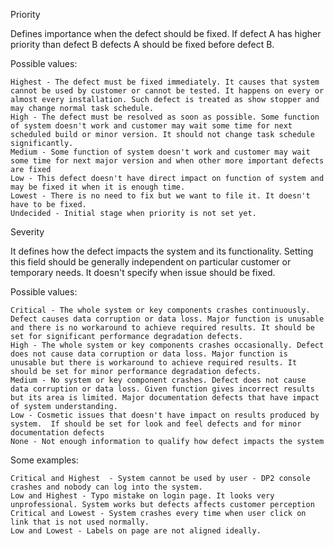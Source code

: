 
Priority

Defines importance when the defect should be fixed. If defect A has higher priority than defect B defects A should be fixed before defect B.

Possible values:

    Highest - The defect must be fixed immediately. It causes that system cannot be used by customer or cannot be tested. It happens on every or almost every installation. Such defect is treated as show stopper and may change normal task schedule.
    High - The defect must be resolved as soon as possible. Some function of system doesn't work and customer may wait some time for next scheduled build or minor version. It should not change task schedule significantly.
    Medium - Some function of system doesn't work and customer may wait some time for next major version and when other more important defects are fixed
    Low - This defect doesn't have direct impact on function of system and may be fixed it when it is enough time.
    Lowest - There is no need to fix but we want to file it. It doesn't have to be fixed.
    Undecided - Initial stage when priority is not set yet. 

 
Severity

It defines how the defect impacts the system and its functionality. Setting this field should be generally independent on particular customer or temporary needs. It doesn't specify when issue should be fixed.

Possible values:

    Critical - The whole system or key components crashes continuously. Defect causes data corruption or data loss. Major function is unusable and there is no workaround to achieve required results. It should be set for significant performance degradation defects.
    High - The whole system or key components crashes occasionally. Defect does not cause data corruption or data loss. Major function is unusable but there is workaround to achieve required results. It should be set for minor performance degradation defects.
    Medium - No system or key component crashes. Defect does not cause data corruption or data loss. Given function gives incorrect results but its area is limited. Major documentation defects that have impact of system understanding.
    Low - Cosmetic issues that doesn't have impact on results produced by system.  If should be set for look and feel defects and for minor documentation defects
    None - Not enough information to qualify how defect impacts the system



Some examples:

    Critical and Highest  - System cannot be used by user - DP2 console crashes and nobody can log into the system.
    Low and Highest - Typo mistake on login page. It looks very unprofessional. System works but defects affects customer perception
    Critical and Lowest - System crashes every time when user click on link that is not used normally.
    Low and Lowest - Labels on page are not aligned ideally.


